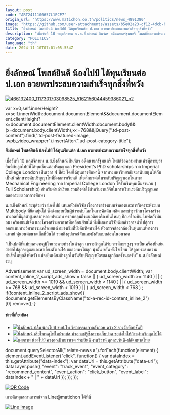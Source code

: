 ```yaml
---
layout: post
code: "ART2411100657L1ECP7"
origin_url: "https://www.matichon.co.th/politics/news_4891380"
image: "https://github.com/user-attachments/assets/b5e02a23-cf12-4dcb-b567-a47fd91cd51f"
title: "ยิ่งลักษณ์ โพสต์ยินดี น้องไปป์ ได้ทุนเรียนต่อ ป.เอก อวยพรประสบความสำเร็จทุกสิ่งที่หวัง"
description: "เมื่อวันที่ 10 พฤศจิกายน น.ส.ยิ่งลักษณ์ ชินวัตร อดีตนายกรัฐมนตรี โพสต์ข้อความผ่านเฟซบุ๊กระบุว่า ยินดีกับลูกไปป์ที่ได้ทุนเรียนต่อปริญญาเอก"
category: "POLITICS"
language: "th"
date: 2024-11-10T07:01:05.554Z
---
```


# ยิ่งลักษณ์ โพสต์ยินดี น้องไปป์ ได้ทุนเรียนต่อ ป.เอก อวยพรประสบความสำเร็จทุกสิ่งที่หวัง

[![](https://www.matichon.co.th/wp-content/uploads/2024/11/466132400_1117301703098525_5162156044459386021_n2.jpg "466132400_1117301703098525_5162156044459386021_n2")](https://www.matichon.co.th/wp-content/uploads/2024/11/466132400_1117301703098525_5162156044459386021_n2.jpg)

var x=0;self.innerHeight?x=self.innerWidth:document.documentElement&&document.documentElement.clientHeight?x=document.documentElement.clientWidth:document.body&&(x=document.body.clientWidth),x<=768&&jQuery(".td-post-content").find(".td-post-featured-image, .wpb\_video\_wrapper").insertAfter(".ud-post-category-title");

**ยิ่งลักษณ์ โพสต์ยินดี น้องไปป์ ได้ทุนเรียนต่อ ป.เอก อวยพรประสบความสำเร็จทุกสิ่งที่หวัง**

เมื่อวันที่ 10 พฤศจิกายน น.ส.ยิ่งลักษณ์ ชินวัตร อดีตนายกรัฐมนตรี โพสต์ข้อความผ่านเฟซบุ๊กระบุว่า ยินดีกับลูกไปป์ที่ได้ทุนเรียนต่อปริญญาเอก President’s PhD scholarships จาก Imperial College London เป็นเวลา 4 ปีค่ะ โดยได้ทุนการศึกษานี้ จากทางมหาวิทยาลัยจะสนับสนุนให้กับเป็นนักศึกษาระดับปริญญาโทที่มีผลการเรียนดี เพื่อศึกษาต่อในระดับปริญญาเอกในสาขา Mechanical Engineering จาก Imperial College London ให้รับเงินทุนเต็มจำนวน ( Full Scholarship) สำหรับค่าเล่าเรียน รวมถึงค่าใช้สำหรับงานวิจัยในการเรียนระดับปริญญาเอกตลอดระยะเวลาการศึกษา

น.ส.ยิ่งลักษณ์ ระบุด้วยว่า น้องไปป์ เสนอหัวข้อวิจัย เรื่องการสร้างแบบจำลองและการวิเคราะห์ระบบ Multibody ที่ยืดหยุ่นได้ ซึ่งอังกฤษเป็นผู้นำระดับโลกในการคิดค้น ผลิต และบำรุงรักษาโครงสร้างทางกลที่มีมูลค่าสูงหลากหลายประเภท ครอบคลุมถึงแนวคิดเครื่องบินใหม่ๆ ปีกเครื่องบิน ใบพัดกังหันลม เครื่องยนต์เจ็ต และโครงสร้างอวกาศที่เคลื่อนย้ายได้ ทั้งนี้ผลงานวิจัยดังกล่าวอาจนำไปสู่การออกแบบทางวิศวกรรมเครื่องยนต์ อย่างเข็มที่บังคับทิศทางได้ หัวตรวจส่องกล้องในหุ่นยนต์ทางการแพทย์ หุ่นยนต์ขนาดเล็กที่บินได้ รวมถึงอุปกรณ์จับและบังคับแบบอ่อนในอนาคต

“เป็นปกติที่แม่ทุกคนจะภูมิใจและหายห่วงในตัวลูก เพราะถ้าลูกได้รับการศึกษาสูงๆ จะเป็นเครื่องยืนยันว่าต่อไปลูกจะดูแลและหาเลี้ยงตัวเองได้ ขออวยพรให้ลูก มุ่งมั่น ขยัน ตั้งใจเรียน ให้ลูกประสบความสำเร็จในทุกสิ่งที่หวัง แม่จะยืนเคียงข้างลูกในวันรับปริญญาบัตรของลูกอีกครั้งนะครับ” น.ส.ยิ่งลักษณ์ ระบุ

Advertisement var ud\_screen\_width = document.body.clientWidth; var content\_inline\_2\_script\_ads\_show = false || ( ud\_screen\_width >= 1140 ) || ( ud\_screen\_width >= 1019 && ud\_screen\_width < 1140 ) || ( ud\_screen\_width >= 768 && ud\_screen\_width < 1019 ) || ( ud\_screen\_width < 768 ) ; if(!content\_inline\_2\_script\_ads\_show){ document.getElementsByClassName("td-a-rec-id-content\_inline\_2")\[0\].remove(); }

#### ข่าวที่เกี่ยวข้อง

*   [![](https://www.matichon.co.th/wp-content/uploads/2024/10/น้องไปป์14684.jpg)ยิ่งลักษณ์ ปลื้ม น้องไปป์ จบป.โท วิศวกรรม จากอังกฤษ คว้า 2 รางวัลท็อปชั้นปี](https://www.matichon.co.th/politics/news_4850354)
*   [![](https://www.matichon.co.th/wp-content/uploads/2024/10/ยิ่งลักษณ์-ไฟไหม้รถบัส.jpg)ยิ่งลักษณ์ เสียใจเหตุไฟไหม้รถบัส หัวอกแม่รู้ซึ้งความเจ็บปวด ขอส่งใจให้ก้าวผ่านวิกฤตไปได้](https://www.matichon.co.th/politics/news_4822614)
*   [![](https://www.matichon.co.th/wp-content/uploads/2024/08/8638563-1.jpg)เผยภาพ น้องไปป์ ควงคุณป้าเยาวเรศ ร่วมยินดี งานวิวาห์ ลูกดร.วันดี-ปลัดมหาดไทย](https://www.matichon.co.th/politics/news_4766654)

document.querySelectorAll(".relate-news a").forEach(function(element) { element.addEventListener("click", function() { var dataIndex = this.getAttribute("data-index"); var dataUrl = this.getAttribute("data-url"); dataLayer.push({ "event": "track\_event", "event\_category": "recommend\_content", "event\_action": "click\_button", "event\_label": dataIndex + " | " + dataUrl }); }); });

[![QR Code](https://www.matichon.co.th/wp-content/uploads/2023/07/wob1371z.jpg)](https://lin.ee/ht0nDxX)

เกาะติดทุกสถานการณ์จาก Line@matichon ได้ที่นี่

[![Line Image](https://www.matichon.co.th/wp-content/uploads/2023/07/th.png)](https://lin.ee/ht0nDxX)